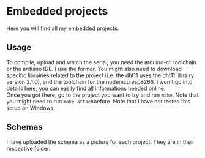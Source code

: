 # Embedded projects

Here you will find all my embedded projects.

## Usage

To compile, upload and watch the serial, you need the arduino-cli toolchain or the arduino IDE. I use the former.
You might also need to download specific librairies related to the project (i.e. the dht11 uses the dht11 librairy version 2.1.0), and the toolchain for the nodemcu esp8266. I won't go into details here, you can easily find all informations needed online.<br/>
Once you got there, go to the project you want to try and run `make`. Note that you might need to run `make attach`before. Note that I have not tested this setup on Windows.

## Schemas

I have uploaded the schema as a picture for each project. They are in their respective folder.
